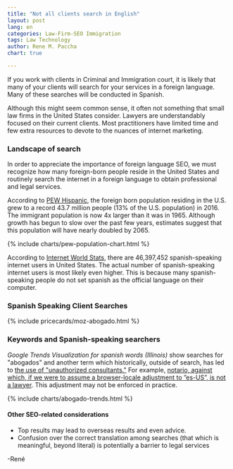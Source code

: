```yaml
---
title: "Not all clients search in English"
layout: post
lang: en
categories: Law-Firm-SEO Immigration
tags: Law Technology
author: Rene M. Paccha
chart: true

---
```


If you work with clients in Criminal and Immigration court, it is likely that many of your clients will search for your services in a foreign language.  Many of these searches will be conducted in Spanish.

Although this might seem common sense, it often not something that small law firms in the United States consider.  Lawyers are understandably focused on their current clients. Most practitioners have limited time and few extra resources to devote to the nuances of internet marketing.

### Landscape of search
In order to appreciate the importance of foreign language SEO, we must recognize how many foreign-born people reside in the United States and routinely search the internet in a foreign language to obtain professional and legal services.

According to [PEW Hispanic](https://www.pewhispanic.org/2018/09/14/facts-on-u-s-immigrants/), the foreign born population residing in the U.S. grew to a record 43.7 million people (13% of the U.S. population) in 2016.  The immigrant population is now 4x larger than it was in 1965. Although growth has begun to slow over the past few years, estimates suggest that this population will have nearly doubled by 2065.

{% include charts/pew-population-chart.html %}

According to [Internet World Stats](https://www.internetworldstats.com/stats13.htm), there are 46,397,452 spanish-speaking internet users in United States.  The actual number of spanish-speaking internet users is most likely even higher.  This is because many spanish-speaking people do not set spanish as the official language on their computer.

### Spanish Speaking Client Searches

{% include pricecards/moz-abogado.html %}

### Keywords and Spanish-speaking searchers

_Google Trends Visualization for spanish words (Illinois)_ show searches for "abogados" and another term which historically, outside of search, has led to <a href="https://aila.org/advo-media/tools/psas/psa-on-cir-and-notarios-04-29-13">the use of "unauthorized consultants."</a> For example, <a href="https://aila.org/practice/consumer-protection/stop-notario-fraud">notario, against which,  if we were to assume a browser-locale adjustment to ”es-US”, is  not a lawyer</a>.  This adjustment may not be enforced in practice.

{% include charts/abogado-trends.html %}

#### Other SEO-related considerations

- Top results may lead to overseas results and even advice.
- Confusion over the correct translation among searches (that which is meaningful, beyond literal) is potentially a barrier to legal services


-René




<!-- highcharts lib -->
<script src="https://cdnjs.cloudflare.com/ajax/libs/highcharts/7.0.3/highcharts.js" integrity="sha256-xMDeombsoo/Gy2p6UAwTnuelns6zCc8OwQZP0m9DHnU=" crossorigin="anonymous"></script>
